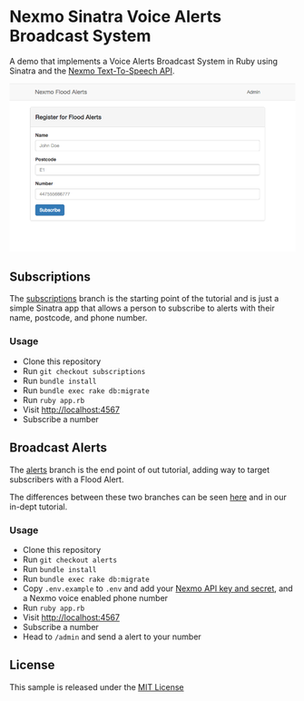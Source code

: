 # Nexmo Sinatra Voice Alerts Broadcast System

A demo that implements a Voice Alerts Broadcast System in Ruby
using Sinatra and the [Nexmo Text-To-Speech API](https://docs.nexmo.com/voice/text-to-speech).

![Nexmo Flood Alerts](images/screenshot.png)

## Subscriptions

The [subscriptions](../../tree/subscriptions) branch is the starting point of the tutorial and is just a simple Sinatra app that allows a person to
subscribe to alerts with their name, postcode, and phone number.

### Usage

* Clone this repository
* Run `git checkout subscriptions`
* Run `bundle install`
* Run `bundle exec rake db:migrate`
* Run `ruby app.rb`
* Visit [http://localhost:4567](http://localhost:4567)
* Subscribe a number

## Broadcast Alerts

The [alerts](../../tree/alerts) branch is the end point of out tutorial,
adding way to target subscribers with a Flood Alert.

The differences between these two branches can be seen [here](../../compare/subscriptions...alerts)
and in our in-dept tutorial.

### Usage

* Clone this repository
* Run `git checkout alerts`
* Run `bundle install`
* Run `bundle exec rake db:migrate`
* Copy `.env.example` to `.env` and add your [Nexmo API key and secret](https://dashboard.nexmo.com/settings), and a Nexmo voice enabled phone
number
* Run `ruby app.rb`
* Visit [http://localhost:4567](http://localhost:4567)
* Subscribe a number
* Head to `/admin` and send a alert to your number

## License

This sample is released under the [MIT License][license]

[license]: LICENSE.txt
